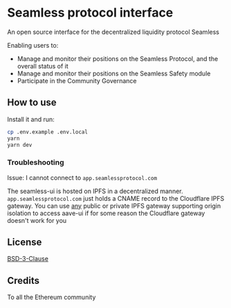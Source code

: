 # Seamless protocol interface

An open source interface for the decentralized liquidity protocol Seamless

Enabling users to:

- Manage and monitor their positions on the Seamless Protocol, and the overall status of it
- Manage and monitor their positions on the Seamless Safety module
- Participate in the Community Governance

## How to use

Install it and run:

```sh
cp .env.example .env.local
yarn
yarn dev
```

### Troubleshooting

Issue: I cannot connect to `app.seamlessprotocol.com`

The seamless-ui is hosted on IPFS in a decentralized manner. `app.seamlessprotocol.com` just holds a CNAME record to the Cloudflare IPFS gateway. You can use [any](https://ipfs.github.io/public-gateway-checker/) public or private IPFS gateway supporting origin isolation to access aave-ui if for some reason the Cloudflare gateway doesn't work for you

## License

[BSD-3-Clause](./LICENSE.md)

## Credits

To all the Ethereum community
